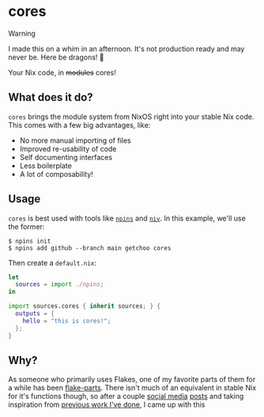 # cores

> [!WARNING]
> I made this on a whim in an afternoon. It's not production ready and may never be. Here be dragons! 🐲

Your Nix code, in ~~modules~~ cores!

## What does it do?

`cores` brings the module system from NixOS right into your stable Nix code. This comes with a few big advantages, like:

- No more manual importing of files
- Improved re-usability of code
- Self documenting interfaces
- Less boilerplate
- A lot of composability!

## Usage

`cores` is best used with tools like [`npins`](https://github.com/andir/npins) and [`niv`](https://github.com/nmattia/niv). In this example, we'll use the former:

```console
$ npins init
$ npins add github --branch main getchoo cores
```

Then create a `default.nix`:

```nix
let
  sources = import ./npins;
in

import sources.cores { inherit sources; } {
  outputs = {
    hello = "this is cores!";
  };
}
```

## Why?

As someone who primarily uses Flakes, one of my favorite parts of them for a while has been [flake-parts](https://github.com/hercules-ci/flake-parts). There isn't much of an equivalent in stable Nix for it's functions though, so after a couple [social media](https://hachyderm.io/@jakehamilton/114126394605099447) [posts](https://wetdry.world/@getchoo/114129209075883077) and taking inspiration from [previous work I've done](https://github.com/getchoo/borealis/blob/90c094cb3dfd4a68bd04202695373500394ee5f4/secrets/secrets.nix), I came up with this
